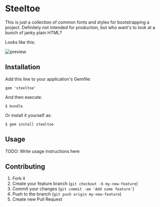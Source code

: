 # Steeltoe

This is just a collection of common fonts and styles for bootstrapping a project. Definitely not intended for production, but who want's to look at a bunch of janky plain HTML?

Looks like this:

![preview](https://raw.github.com/genericsteele/steeltoe/master/preview.png)

## Installation

Add this line to your application's Gemfile:

    gem 'steeltoe'

And then execute:

    $ bundle

Or install it yourself as:

    $ gem install steeltoe

## Usage

TODO: Write usage instructions here

## Contributing

1. Fork it
2. Create your feature branch (`git checkout -b my-new-feature`)
3. Commit your changes (`git commit -am 'Add some feature'`)
4. Push to the branch (`git push origin my-new-feature`)
5. Create new Pull Request
